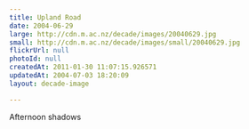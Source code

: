 ```yaml
---
title: Upland Road
date: 2004-06-29
large: http://cdn.m.ac.nz/decade/images/20040629.jpg
small: http://cdn.m.ac.nz/decade/images/small/20040629.jpg
flickrUrl: null
photoId: null
createdAt: 2011-01-30 11:07:15.926571
updatedAt: 2004-07-03 18:20:09
layout: decade-image

---
```

Afternoon shadows
